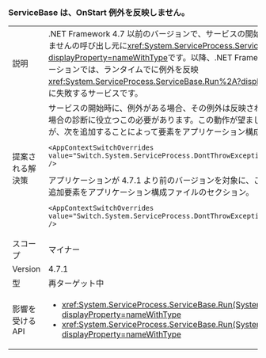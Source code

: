 ### <a name="servicebase-doesnt-propagate-onstart-exceptions"></a>ServiceBase は、OnStart 例外を反映しません。

|   |   |
|---|---|
|説明|.NET Framework 4.7 以前のバージョンで、サービスの開始時にスローされる例外は反映されませんの呼び出し元に<xref:System.ServiceProcess.ServiceBase.Run%2A?displayProperty=nameWithType>です。以降、.NET Framework 4.7.1 を対象とするアプリケーションでは、ランタイムでに例外を反映<xref:System.ServiceProcess.ServiceBase.Run%2A?displayProperty=nameWithType>の起動に失敗するサービスです。|
|提案される解決策|サービスの開始時に、例外がある場合、その例外は反映されます。 サービスが開始に失敗した場合の診断に役立つこの必要があります。この動作が望ましくない場合は、選択を解除するが、次を追加することによって<AppContextSwitchOverrides>要素を<runtime>アプリケーション構成ファイルのセクション。<pre><code class="language-xml">&lt;AppContextSwitchOverrides value=&quot;Switch.System.ServiceProcess.DontThrowExceptionsOnStart=true&quot; /&gt;&#13;&#10;</code></pre>アプリケーションが 4.7.1 より前のバージョンを対象に、この動作する場合は、次のコードを追加<AppContextSwitchOverrides>要素を<runtime>アプリケーション構成ファイルのセクション。<pre><code class="language-xml">&lt;AppContextSwitchOverrides value=&quot;Switch.System.ServiceProcess.DontThrowExceptionsOnStart=false&quot; /&gt;&#13;&#10;</code></pre>|
|スコープ|マイナー|
|Version|4.7.1|
|型|再ターゲット中|
|影響を受ける API|<ul><li><xref:System.ServiceProcess.ServiceBase.Run(System.ServiceProcess.ServiceBase)?displayProperty=nameWithType></li><li><xref:System.ServiceProcess.ServiceBase.Run(System.ServiceProcess.ServiceBase[])?displayProperty=nameWithType></li></ul>|

